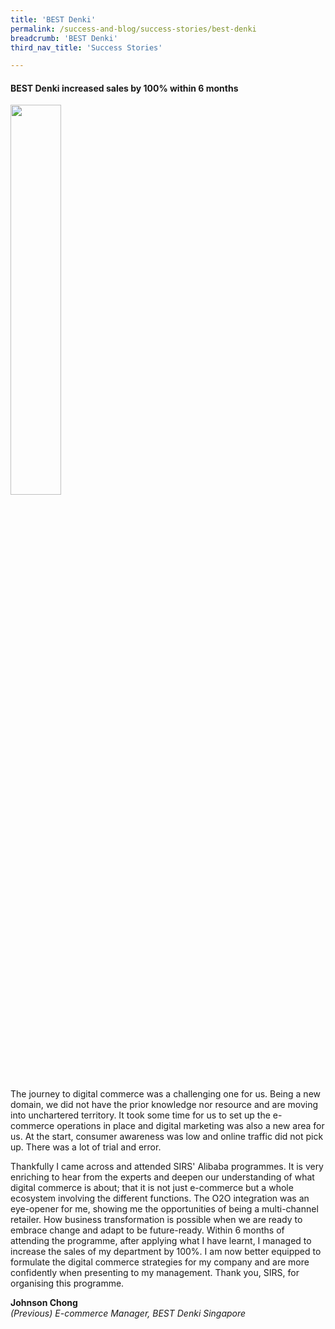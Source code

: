 ```yaml
---
title: 'BEST Denki'
permalink: /success-and-blog/success-stories/best-denki
breadcrumb: 'BEST Denki'
third_nav_title: 'Success Stories'

---
```


<h4>BEST Denki increased sales by 100% within 6 months</h4>

<img src="images-2021/SuccessStories-BestDenki.jpg" style="width:40%;">

<p>The journey to digital commerce was a challenging one for us. Being a new domain, we did not have the prior knowledge nor resource and are moving into unchartered territory. 
It took some time for us to set up the e-commerce operations in place and digital marketing was also a new area for us. At the start, consumer awareness was low and online 
traffic did not pick up. There was a lot of trial and error.</p>

<p>Thankfully I came across and attended SIRS' Alibaba programmes. It is very enriching to hear from the experts 
and deepen our understanding of what digital commerce is about; that it is not just e-commerce but a whole ecosystem involving the different functions. The O2O integration 
was an eye-opener for me, showing me the opportunities of being a multi-channel retailer. How business transformation is possible when we are ready to embrace change and 
adapt to be future-ready. Within 6 months of attending the programme, after applying what I have learnt, I managed to increase the sales of my department by 100%. I am now 
better equipped to formulate the digital commerce strategies for my company and are more confidently when presenting to my management. Thank you, SIRS, for organising this 
programme.</p>

<b>Johnson Chong</b><br>
<em>(Previous) E-commerce Manager, BEST Denki Singapore</em>
